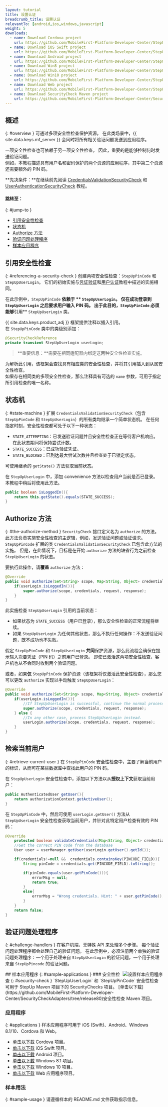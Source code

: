 ```yaml
---
layout: tutorial
title: 设置认证
breadcrumb_title: 设置认证
relevantTo: [android,ios,windows,javascript]
weight: 5
downloads:
  - name: Download Cordova project
    url: https://github.com/MobileFirst-Platform-Developer-Center/StepUpCordova/tree/release80
  - name: Download iOS Swift project
    url: https://github.com/MobileFirst-Platform-Developer-Center/StepUpSwift/tree/release80
  - name: Download Android project
    url: https://github.com/MobileFirst-Platform-Developer-Center/StepUpAndroid/tree/release80
  - name: Download Win8 project
    url: https://github.com/MobileFirst-Platform-Developer-Center/StepUpWin8/tree/release80
  - name: Download Win10 project
    url: https://github.com/MobileFirst-Platform-Developer-Center/StepUpWin10/tree/release80
  - name: Download Web project
    url: https://github.com/MobileFirst-Platform-Developer-Center/StepUpWeb/tree/release80
  - name: Download SecurityCheck Maven project
    url: https://github.com/MobileFirst-Platform-Developer-Center/SecurityCheckAdapters/tree/release80
---
```

<!-- NLS_CHARSET=UTF-8 -->
## 概述
{: #overview }
可通过多项安全性检查保护资源。 在此类场景中，{{ site.data.keys.mf_server }} 会同时将所有相关验证问题发送到应用程序。  

一项安全性检查也可依赖于另一项安全性检查。 因此，重要的是能够控制何时发送验证问题。  
例如，本教程描述具有用户名和密码保护的两个资源的应用程序，其中第二个资源还需要额外的 PIN 码。

**先决条件：**在继续前先阅读 [CredentialsValidationSecurityCheck](../credentials-validation) 和 [UserAuthenticationSecurityCheck](../user-authentication) 教程。

#### 跳转至：
{: #jump-to }
* [引用安全性检查](#referencing-a-security-check)
* [状态机](#state-machine)
* [Authorize 方法](#the-authorize-method)
* [验证问题处理程序](#challenge-handlers)
* [样本应用程序](#sample-applications)

## 引用安全性检查
{: #referencing-a-security-check }
创建两项安全性检查：`StepUpPinCode` 和 `StepUpUserLogin`。 它们的初始实施与[凭证验证](../credentials-validation/security-check/)和[用户认证](../user-authentication/security-check/)教程中描述的实施相同。

在此示例中，`StepUpPinCode` **依赖于 ** `StepUpUserLogin`。 仅在成功登录到 `StepUpUserLogin` 之后要求用户输入 PIN 码。 出于此目的，`StepUpPinCode` 必须能够**引用** `StepUpUserLogin` 类。  

{{ site.data.keys.product_adj }} 框架提供注释以插入引用。  
在 `StepUpPinCode` 类中的类级别添加：

```java
@SecurityCheckReference
private transient StepUpUserLogin userLogin;
```

> <span class="glyphicon glyphicon-exclamation-sign" aria-hidden="true"></span> **重要信息：**需要在相同适配器内绑定这两种安全性检查实施。

为解析此引用，该框架会查找具有相应类的安全性检查，并将其引用插入到从属安全性检查。  
如果存在相同类的多项安全性检查，那么注释具有可选的 `name` 参数，可用于指定所引用检查的唯一名称。

## 状态机
{: #state-machine }
扩展 `CredentialsValidationSecurityCheck`（包含 `StepUpPinCode` 和 `StepUpUserLogin`）的所有类均继承一个简单状态机。 在任何指定时刻，安全性检查都可处于以下一种状态：

- `STATE_ATTEMPTING`：已发送验证问题并且安全性检查正在等待客户机响应。 在此状态期间将保持尝试计数。
- `STATE_SUCCESS`：已成功验证凭证。
- `STATE_BLOCKED`：已到达最大尝试次数并且检查处于已锁定状态。

可使用继承的 `getState()` 方法获取当前状态。

在 `StepUpUserLogin` 中，添加 convenience 方法以检查用户当前是否已登录。
本教程中稍后将使用此方法。

```java
public boolean isLoggedIn(){
    return this.getState().equals(STATE_SUCCESS);
}
```

## Authorize 方法
{: #the-authorize-method }
`SecurityCheck` 接口定义名为 `authorize` 的方法。 此方法负责实施安全性检查的主逻辑，例如，发送验证问题或验证请求。  
`StepUpPinCode` 扩展的类 `CredentialsValidationSecurityCheck` 已包含此方法的实施。 但是，在此情况下，目标是在开始 `authorize` 方法的缺省行为之前检查 `StepUpUserLogin` 的状态。

要执行此操作，请**覆盖** `authorize` 方法：

```java
@Override
public void authorize(Set<String> scope, Map<String, Object> credentials, HttpServletRequest request, AuthorizationResponse response) {
    if(userLogin.isLoggedIn()){
        super.authorize(scope, credentials, request, response);
    }
}
```

此实施检查 `StepUpUserLogin` 引用的当前状态：

* 如果状态为 `STATE_SUCCESS`（用户已登录），那么安全性检查的正常流程将继续。
* 如果 `StepUpUserLogin` 为任何其他状态，那么不执行任何操作：不发送验证问题，既不成功也不失败。

假定 `StepUpPinCode` 和 `StepUpUserLogin` **共同**保护资源，那么此流程会确保在提示输入次要凭证（PIN 码）之前用户已登录。 即使已激活这两项安全性检查，客户机也从不会同时收到两个验证问题。

或者，如果**仅** `StepUpPinCode` 保护资源（该框架将仅激活此安全性检查），那么您可以更改 `authorize` 实现以手动触发 `StepUpUserLogin`：

```java
@Override
public void authorize(Set<String> scope, Map<String, Object> credentials, HttpServletRequest request, AuthorizationResponse response) {
    if(userLogin.isLoggedIn()){
        //If StepUpUserLogin is successful, continue the normal processing of StepUpPinCode
        super.authorize(scope, credentials, request, response);
    } else {
        //In any other case, process StepUpUserLogin instead.
        userLogin.authorize(scope, credentials, request, response);
    }
}
```

## 检索当前用户
{: #retrieve-current-user }
在 `StepUpPinCode` 安全性检查中，主要了解当前用户的标识，从而可在某些数据库中查找此用户的 PIN 码。

在 `StepUpUserLogin` 安全性检查中，添加以下方法以从**授权上下文**获取当前用户：

```java
public AuthenticatedUser getUser(){
    return authorizationContext.getActiveUser();
}
```

在 `StepUpPinCode` 中，然后可使用 `userLogin.getUser()` 方法从 `StepUpUserLogin` 安全性检查获取当前用户，并针对此特定用户检查有效的 PIN 码：

```java
@Override
    protected boolean validateCredentials(Map<String, Object> credentials) {
    //Get the correct PIN code from the database
    User user = userManager.getUser(userLogin.getUser().getId());

    if(credentials!=null &&  credentials.containsKey(PINCODE_FIELD)){
        String pinCode = credentials.get(PINCODE_FIELD).toString();

        if(pinCode.equals(user.getPinCode())){
            errorMsg = null;
            return true;
        }
        else{
            errorMsg = "Wrong credentials. Hint: " + user.getPinCode();
        }
    }
    return false;
}
```

## 验证问题处理程序
{: #challenge-handlers }
在客户机端，无特殊 API 来处理多个步骤。 每个验证问题处理程序都会处理自己的验证问题。 在此示例中，必须注册两个单独的验证问题处理程序：一个用于处理来自 `StepUpUserLogin` 的验证问题，一个用于处理来自 `StepUpPincode` 的验证问题。

<img alt="设置样本应用程序" src="sample_application.png" style="float:right"/>
## 样本应用程序
{: #sample-applications }
### 安全性检查
{: #security-check }
`StepUpUserLogin` 和 `StepUpPinCode` 安全性检查可用于 StepUp Maven 项目下的 SecurityChecks 项目。
[单击以下载](https://github.com/MobileFirst-Platform-Developer-Center/SecurityCheckAdapters/tree/release80)安全性检查 Maven 项目。

### 应用程序
{: #applications }
样本应用程序可用于 iOS (Swift)、Android、Windows 8.1/10、Cordova 和 Web。

* [单击以下载](https://github.com/MobileFirst-Platform-Developer-Center/StepUpCordova/tree/release80) Cordova 项目。
* [单击以下载](https://github.com/MobileFirst-Platform-Developer-Center/StepUpSwift/tree/release80) iOS Swift 项目。
* [单击以下载](https://github.com/MobileFirst-Platform-Developer-Center/StepUpAndroid/tree/release80) Android 项目。
* [单击以下载](https://github.com/MobileFirst-Platform-Developer-Center/StepUpWin8/tree/release80) Windows 8.1 项目。
* [单击以下载](https://github.com/MobileFirst-Platform-Developer-Center/StepUpWin10/tree/release80) Windows 10 项目。
* [单击以下载](https://github.com/MobileFirst-Platform-Developer-Center/StepUpWeb/tree/release80) Web 应用程序项目。

### 样本用法
{: #sample-usage }
请遵循样本的 README.md 文件获取指示信息。
